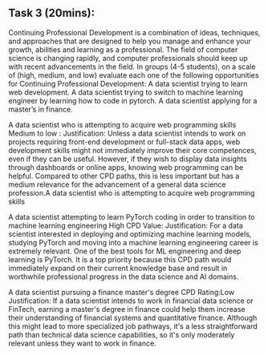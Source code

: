 ## Task 3 (20mins): 
Continuing Professional Development is a combination of ideas, techniques, and approaches that are designed to help you manage and enhance your growth, abilities and learning as a professional. The field of computer science is changing rapidly, and computer professionals should keep up with recent advancements in the field. 
In groups (4-5 students), on a scale of (high, medium, and low) evaluate each one of the following opportunities for Continuing Professional Development: 
A data scientist trying to learn web development. 
A data scientist trying to switch to machine learning engineer by learning how to code in pytorch. 
A data scientist applying for a master’s in finance. 

 
A data scientist who is attempting to acquire web programming skills
Medium to low :
Justification: Unless a data scientist intends to work on projects requiring front-end development or full-stack data apps, web development skills might not immediately improve their core competences, even if they can be useful. However, if they wish to display data insights through dashboards or online apps, knowing web programming can be helpful. Compared to other CPD paths, this is less important but has a medium relevance for the advancement of a general data science profession.A data scientist who is attempting to acquire web programming skills

A data scientist attempting to learn PyTorch coding in order to transition to machine learning engineering
High CPD Value:
Justification: For a data scientist interested in deploying and optimizing machine learning models, studying PyTorch and moving into a machine learning engineering career is extremely relevant. One of the best tools for ML engineering and deep learning is PyTorch. It is a top priority because this CPD path would immediately expand on their current knowledge base and result in worthwhile professional progress in the data science and AI domains.

A data scientist pursuing a finance master's degree
CPD Rating:Low
Justification: If a data scientist intends to work in financial data science or FinTech, earning a master's degree in finance could help them increase their understanding of financial systems and quantitative finance. Although this might lead to more specialized job pathways, it's a less straightforward path than technical data science capabilities, so it's only moderately relevant unless they want to work in finance.

